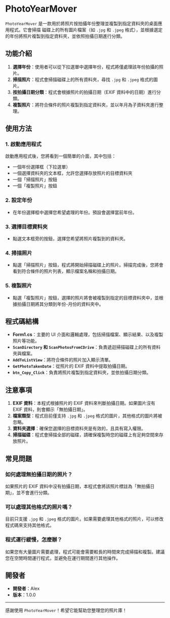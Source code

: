 # PhotoYearMover

`PhotoYearMover` 是一款用於將照片按拍攝年份整理並複製到指定資料夾的桌面應用程式。它會掃描 磁碟上的所有圖片檔案（如 `.jpg` 和 `.jpeg` 格式），並根據選定的年份將照片複製到指定資料夾，並依照拍攝日期進行分類。

## 功能介紹

1. **選擇年份**：使用者可以從下拉選單中選擇年份，程式將僅處理該年份拍攝的照片。
2. **掃描照片**：程式會掃描磁碟上的所有資料夾，尋找 `.jpg` 和 `.jpeg` 格式的圖片。
3. **按拍攝日期分類**：程式會根據照片的拍攝日期（EXIF 資料中的日期）進行分類。
4. **複製照片**：將符合條件的照片複製到指定資料夾，並以年月為子資料夾進行整理。

## 使用方法

### 1. 啟動應用程式

啟動應用程式後，您將看到一個簡單的介面，其中包括：
- 一個年份選擇框（下拉選單）
- 一個選擇資料夾的文本框，允許您選擇存放照片的目標資料夾
- 一個「掃描照片」按鈕
- 一個「複製照片」按鈕

### 2. 設定年份

- 在年份選擇框中選擇您希望處理的年份。預設會選擇當前年份。

### 3. 選擇目標資料夾

- 點選文本框旁的按鈕，選擇您希望將照片複製到的資料夾。

### 4. 掃描照片

- 點選「掃描照片」按鈕，程式將開始掃描磁碟上的照片。掃描完成後，您將會看到符合條件的照片列表，顯示檔案名稱和拍攝日期。

### 5. 複製照片

- 點選「複製照片」按鈕，選擇的照片將會被複製到指定的目標資料夾中，並根據拍攝日期將其分類到年份-月份的資料夾中。

## 程式碼結構

- **Form1.cs**：主要的 UI 介面和邏輯處理，包括掃描檔案、顯示結果、以及複製照片等功能。
- **`ScanDirectory` 和 `ScanPhotosFromCDrive`**：負責遞迴掃描磁碟上的所有資料夾與檔案。
- **`AddToListView`**：將符合條件的照片加入顯示清單。
- **`GetPhotoTakenDate`**：從照片的 EXIF 資料中提取拍攝日期。
- **`btn_Copy_Click`**：負責將照片複製到指定資料夾，並依拍攝日期分類。

## 注意事項

1. **EXIF 資料**：本程式根據照片的 EXIF 資料來判斷拍攝日期。如果圖片沒有 EXIF 資料，則會顯示「無拍攝日期」。
2. **檔案類型**：程式目前僅支持 `.jpg` 和 `.jpeg` 格式的圖片，其他格式的圖片將被忽略。
3. **資料夾選擇**：確保您選擇的目標資料夾是有效的，且具有寫入權限。
4. **掃描磁碟**：程式會掃描全部的磁碟，請確保複製時您的磁碟上有足夠空間來存放照片。

## 常見問題

### 如何處理無拍攝日期的照片？

如果照片的 EXIF 資料中沒有拍攝日期，本程式會將該照片標註為「無拍攝日期」，並不會進行分類。

### 可以處理其他格式的照片嗎？

目前只支援 `.jpg` 和 `.jpeg` 格式的圖片。如果需要處理其他格式的照片，可以修改程式碼來支持其他格式。

### 程式運行緩慢，怎麼辦？

如果您有大量圖片需要處理，程式可能會需要較長的時間來完成掃描和複製。建議您在空閒時間運行程式，並避免在運行期間進行其他操作。

## 開發者

- **開發者**：Alex
- **版本**：1.0.0
---

感謝使用 `PhotoYearMover`！希望它能幫助您整理您的照片庫！
